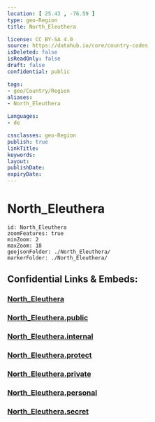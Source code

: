```yaml
---
location: [ 25.43 , -76.59 ] 
type: geo-Region
title: North_Eleuthera

license: CC BY-SA 4.0
source: https://datahub.io/core/country-codes
isDeleted: false
isReadOnly: false
draft: false
confidential: public

tags:
- geo/Country/Region
aliases:
- North_Eleuthera

Languages:
- de

cssclasses: geo-Region
publish: true
linkTitle: 
keywords: 
layout: 
publishDate: 
expiryDate: 
---
```


# North_Eleuthera

```leaflet
id: North_Eleuthera
zoomFeatures: true 
minZoom: 2 
maxZoom: 18
geojsonFolder: ./North_Eleuthera/
markerFolder: ./North_Eleuthera/
```


## Confidential Links & Embeds: 

### [North_Eleuthera](/_Standards/Earth/Continent/America~Caribbean/Bahamas/Districts~Bahamas/North_Eleuthera.md) 

### [North_Eleuthera.public](/_public/Earth/Continent/America~Caribbean/Bahamas/Districts~Bahamas/North_Eleuthera.public.md) 

### [North_Eleuthera.internal](/_internal/Earth/Continent/America~Caribbean/Bahamas/Districts~Bahamas/North_Eleuthera.internal.md) 

### [North_Eleuthera.protect](/_protect/Earth/Continent/America~Caribbean/Bahamas/Districts~Bahamas/North_Eleuthera.protect.md) 

### [North_Eleuthera.private](/_private/Earth/Continent/America~Caribbean/Bahamas/Districts~Bahamas/North_Eleuthera.private.md) 

### [North_Eleuthera.personal](/_personal/Earth/Continent/America~Caribbean/Bahamas/Districts~Bahamas/North_Eleuthera.personal.md) 

### [North_Eleuthera.secret](/_secret/Earth/Continent/America~Caribbean/Bahamas/Districts~Bahamas/North_Eleuthera.secret.md)


